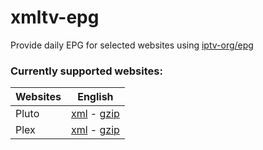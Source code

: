 # xmltv-epg

Provide daily EPG for selected websites using [iptv-org/epg](https://github.com/iptv-org/epg)

### Currently supported websites:

| Websites |                  English                 |
|----------|:-----------------------------------------:|
|   Pluto  |  [xml][pluto-en-xml] - [gzip][pluto-en-gzip] |
|   Plex   |  [xml][plex-en-xml] - [gzip][plex-en-gzip] |

[pluto-en-xml]: https://github.com/newf276/xmltv-epg/releases/latest/download/epg-pluto.xml
[plex-en-xml]: https://github.com/newf276/xmltv-epg/releases/latest/download/epg-plex.xml
[pluto-en-gzip]: https://github.com/newf276/xmltv-epg/releases/latest/download/epg-pluto.xml.gz
[plex-en-gzip]: https://github.com/newf276/xmltv-epg/releases/latest/download/epg-plex.xml.gz
